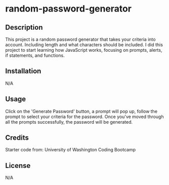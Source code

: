 # random-password-generator

## Description

This project is a random password generator that takes your criteria into account. Including length and what characters should be included. I did this project to start learning how JavaScript works, focusing on prompts, alerts, if statements, and functions.

## Installation

N/A

## Usage

Click on the 'Generate Password' button, a prompt will pop up, follow the prompt to select your criteria for the password. Once you've moved through all the prompts successfully, the password will be generated.

## Credits

Starter code from: University of Washington Coding Bootcamp

## License

N/A